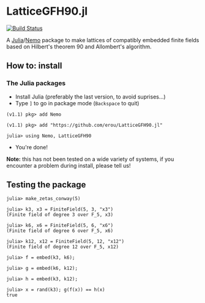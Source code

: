 # LatticeGFH90.jl
[![Build Status](https://travis-ci.org/erou/LatticeGFH90.jl.svg?branch=master)](https://travis-ci.org/erou/LatticeGFH90.jl)

A [Julia](https://julialang.org/)/[Nemo](http://nemocas.org/) package to make lattices of compatibly embedded finite fields
based on Hilbert's theorem 90 and Allombert's algorithm.

## How to: install

### The Julia packages

- Install Julia (preferably the last version, to avoid suprises...)
- Type `]` to go in package mode (`Backspace` to quit)

```
(v1.1) pkg> add Nemo

(v1.1) pkg> add "https://github.com/erou/LatticeGFH90.jl"

julia> using Nemo, LatticeGFH90
```

- You're done!

**Note:** this has not been tested on a wide variety of systems, if you
encounter a problem during install, please tell us!

## Testing the package

```
julia> make_zetas_conway(5)

julia> k3, x3 = FiniteField(5, 3, "x3")
(Finite field of degree 3 over F_5, x3)

julia> k6, x6 = FiniteField(5, 6, "x6")
(Finite field of degree 6 over F_5, x6)

julia> k12, x12 = FiniteField(5, 12, "x12")
(Finite field of degree 12 over F_5, x12)

julia> f = embed(k3, k6);

julia> g = embed(k6, k12);

julia> h = embed(k3, k12);

julia> x = rand(k3); g(f(x)) == h(x)
true
```

